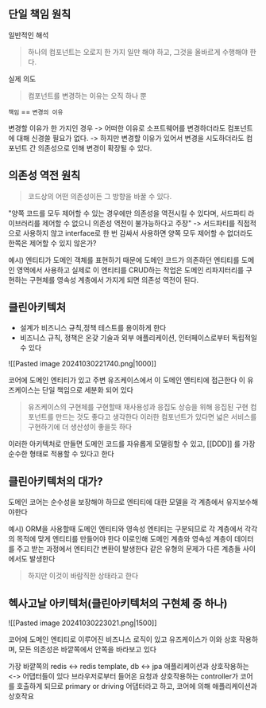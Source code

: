 
## 단일 책임 원칙

일반적인 해석
> 하나의 컴포넌트는 오로지 한 가지 일만 해야 하고, 그것을 올바르게 수행해야 한다.

실제 의도
> 컴포넌트를 변경하는 이유는 오직 하나 뿐

`책임` == `변경의 이유`


변경할 이유가 한 가지인 경우
-> 어떠한 이유로 소프트웨어를 변경하더라도 컴포넌트에 대해 신경쓸 필요가 없다.
-> 하지만 변경할 이유가 있어서 변경을 시도하더라도 컴포넌트 간 의존성으로 인해 변경이 확장될 수 있다.

## 의존성 역전 원칙

> 코드상의 어떤 의존성이든 그 방향을 바꿀 수 있다.

"양쪽 코드를 모두 제어할 수 있는 경우에만 의존성을 역전시킬 수 있다며, 서드파티 라이브러리를 제어할 수 없으니 의존성 역전이 불가능하다고 주장"
-> 서드파티를 직접적으로 사용하지 않고 interface로 한 번 감싸서 사용하면 양쪽 모두 제어할 수 없더라도 한쪽은 제어할 수 있지 않은가?


예시) 엔티티가 도메인 객체를 표현하기 때문에 도메인 코드가 의존하던 엔티티를 도메인 영역에서 사용하고
실제로 이 엔티티를 CRUD하는 작업은 도메인 리파지터리를 구현하는 구현체를 영속성 계층에서 가지게 되면 의존성 역전이 된다.


## 클린아키텍처

- 설계가 비즈니스 규칙,정책 테스트를 용이하게 한다
- 비즈니스 규칙, 정책은 온갖 기술과 외부 애플리케이션, 인터페이스로부터 독립적일 수 있다

![[Pasted image 20241030221740.png|1000]]

코어에 도메인 엔티티가 있고 주변 유즈케이스에서 이 도메인 엔티티에 접근한다
이 유즈케이스는 단일 책임으로 세분화 되어 있다

> 유즈케이스의 구현체를 구현할때 재사용성과 응집도 상승을 위해 응집된 구현 컴포넌트를 만드는 것도 좋다고 생각한다
> 이러한 컴포넌트가 있다면 넓은 서비스를 구현하기에 더 생산성이 좋을듯 하다

이러한 아키텍처로 만들면 도메인 코드를 자유롭게 모델링할 수 있고, [[DDD]] 를 가장 순수한 형태로 적용할 수 있다고 한다


## 클린아키텍처의 대가?

도메인 코어는 순수성을 보장해야 하므로 엔티티에 대한 모델을 각 계층에서 유지보수해야한다

예시) ORM을 사용할때 도메인 엔티티와 영속성 엔티티는 구분되므로 각 계층에서 각각의 목적에 맞게 엔티티를 만들어야 한다
이로인해 도메인 계층와 영속성 계층이 데이터를 주고 받는 과정에서 엔티티간 변환이 발생한다 
같은 유형의 문제가 다른 계층들 사이에서도 발생한다

> 하지만 이것이 바람직한 상태라고 한다


## 헥사고날 아키텍처(클린아키텍처의 구현체 중 하나)

![[Pasted image 20241030223021.png|1500]]



코어에 도메인 엔티티로 이루어진 비즈니스 로직이 있고 유즈케이스가 이와 상호 작용하며, 모든 의존성은 바깥쪽에서 안쪽을 바라보고 있다

가장 바깥쪽의 redis <-> redis template, db <-> jpa 애플리케이션과 상호작용하는 <-> 어댑터들이 있다
브라우저로부터 들어온 요청과 상호작용하는 controller가 코어를 호출하게 되므로 primary or driving 어댑터라고 하고,
코어에 의해 애플리케이션과 상호작요